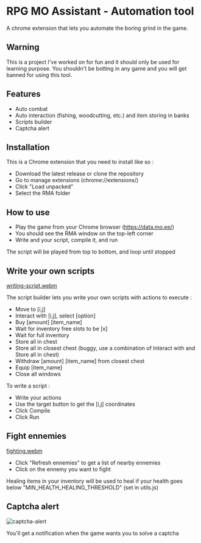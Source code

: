 # RPG MO Assistant - Automation tool

A chrome extension that lets you automate the boring grind in the game.

## Warning

This is a project I've worked on for fun and it should only be used for learning purpose.
You shouldn't be botting in any game and you will get banned for using this tool.

## Features

- Auto combat
- Auto interaction (fishing, woodcutting, etc.) and item storing in banks
- Scripts builder
- Captcha alert

## Installation

This is a Chrome extension that you need to install like so :
- Download the latest release or clone the repository
- Go to manage extensions (chrome://extensions/)
- Click "Load unpacked"
- Select the RMA folder

## How to use

- Play the game from your Chrome browser (https://data.mo.ee/)
- You should see the RMA window on the top-left corner
- Write and your script, compile it, and run

The script will be played from top to bottom, and loop until stopped

## Write your own scripts

[writing-script.webm](https://user-images.githubusercontent.com/92334493/215268502-9375f174-5dfc-43ef-8a8e-6c4ad39f6333.webm)

The script builder lets you write your own scripts with actions to execute :

- Move to [i,j]
- Interact with [i,j], select [option]
- Buy [amount] [item_name]
- Wait for inventory free slots to be [x]
- Wait for full inventory
- Store all in chest
- Store all in closest chest (buggy, use a combination of Interact with and Store all in chest)
- Withdraw [amount] [item_name] from closest chest
- Equip [item_name]
- Close all windows

To write a script : 

- Write your actions
- Use the target button to get the [i,j] coordinates
- Click Compile
- Click Run

## Fight ennemies

[fighting.webm](https://user-images.githubusercontent.com/92334493/215268516-9a0cd14c-40ae-40c4-961b-7ad682ee3105.webm)

- Click "Refresh ennemies" to get a list of nearby ennemies
- Click on the ennemy you want to fight

Healing items in your inventory will be used to heal if your health goes below "MIN_HEALTH_HEALING_THRESHOLD" (set in utils.js)

## Captcha alert

![captcha-alert](https://user-images.githubusercontent.com/92334493/215268527-a44be0f4-544a-4c6f-881d-bbecc42a9106.png)

You'll get a notification when the game wants you to solve a captcha

